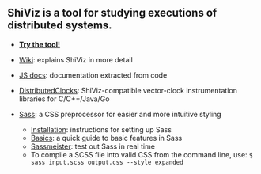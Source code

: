 ## ShiViz is a tool for studying executions of distributed systems.

* [**Try the tool!**](https://bestchai.bitbucket.io/shiviz/)

* [Wiki](https://github.com/DistributedClocks/shiviz/wiki): explains ShiViz in more detail

* [JS docs](http://bestchai.bitbucket.io/shiviz/docs/): documentation extracted from code

* [DistributedClocks](https://distributedclocks.github.io/): ShiViz-compatible vector-clock instrumentation libraries for C/C++/Java/Go

* [Sass](http://sass-lang.com/): a CSS preprocessor for easier and more intuitive styling

	- [Installation](http://sass-lang.com/install): instructions for setting up Sass
	- [Basics](http://sass-lang.com/guide): a quick guide to basic features in Sass
	- [Sassmeister](http://sassmeister.com/): test out Sass in real time
	- To compile a SCSS file into valid CSS from the command line, use:
	  ```$ sass input.scss output.css --style expanded```
